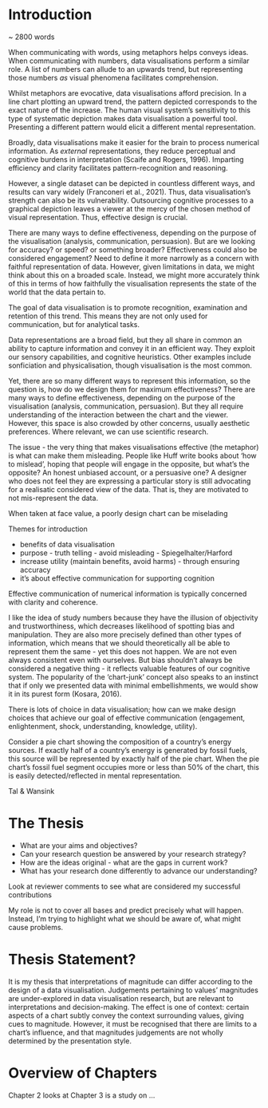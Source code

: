 # Introduction

~ 2800 words

When communicating with words, using metaphors helps conveys ideas. When communicating with numbers, data visualisations perform a similar role. A list of numbers can allude to an upwards trend, but representing those numbers *as* visual phenomena facilitates comprehension.

Whilst metaphors are evocative, data visualisations afford precision. In a line chart plotting an upward trend, the pattern depicted corresponds to the exact nature of the increase. The human visual system’s sensitivity to this type of systematic depiction makes data visualisation a powerful tool. Presenting a different pattern would elicit a different mental representation. 

Broadly, data visualisations make it easier for the brain to process numerical information. As *external* representations, they reduce perceptual and cognitive burdens in interpretation (Scaife and Rogers, 1996). Imparting efficiency and clarity facilitates pattern-recognition and reasoning. 

However, a single dataset can be depicted in countless different ways, and results can vary widely (Franconeri et al., 2021). Thus, data visualisation’s strength can also be its vulnerability. Outsourcing cognitive processes to a graphical depiction leaves a viewer at the mercy of the chosen method of visual representation. Thus, effective design is crucial. 

There are many ways to define effectiveness, depending on the purpose of the visualisation (analysis, communication, persuasion). 
But are we looking for accuracy? or speed? or something broader? 
Effectiveness could also be considered engagement?
Need to define it more narrowly as a concern with faithful representation of data. 
However, given limitations in data, we might think about this on a broaded scale. Instead, we might more accurately think of this in terms of how faithfully the visualisation represents the state of the world that the data pertain to. 



The goal of data visualisation is to promote recognition, examination and retention of this trend.
This means they are not only used for communication, but for analytical tasks. 

Data representations are a broad field, but they all share in common an ability to capture information and convey it in an efficient way. They exploit our sensory capabilities, and cognitive heuristics. 
Other examples include sonficiation and physicalisation, though visualisation is the most common. 

Yet, there are so many different ways to represent this information, so the question is, how do we design them for maximum effectiveness? There are many ways to define effectiveness, depending on the purpose of the visualisation (analysis, communication, persuasion). But they all require understanding of the interaction between the chart and the viewer. However, this space is also crowded by other concerns, usually aesthetic preferences. Where relevant, we can use scientific research. 

The issue - the very thing that makes visualisations effective (the metaphor) is what can make them misleading. 
People like Huff write books about ‘how to mislead’, hoping that people will engage in the opposite, but what’s the opposite? An honest unbiased account, or a persuasive one? A designer who does not feel they are expressing a particular story is still advocating for a realisatic considered view of the data. That is, they are motivated to not mis-represent the data. 

When taken at face value, a poorly design chart can be miselading

Themes for introduction
  * benefits of data visualisation
  * purpose - truth telling - avoid misleading - Spiegelhalter/Harford
  * increase utility (maintain benefits, avoid harms) - through ensuring accuracy
  * it’s about effective communication for supporting cognition

Effective communication of numerical information is typically concerned with clarity and coherence. 

I like the idea of study numbers because they have the illusion of objectivity and trustworthiness, which decreases likelihood of spotting bias and manipulation. They are also more precisely defined than other types of information, which means that we should theoretically all be able to represent them the same - yet this does not happen. We are not even always  consistent even with ourselves. But bias shouldn’t always be considered a negative thing - it reflects valuable features of our cognitive system. The popularity of the ‘chart-junk’ concept also speaks to an instinct that if only we presented data with minimal embellishments, we would show it in its purest form (Kosara, 2016). 

There is lots of choice in data visualisation; how can we make design choices that achieve our goal of effective communication (engagement, enlightenment, shock, understanding, knowledge, utility). 

Consider a pie chart showing the composition of a country’s energy sources. If exactly half of a country’s energy is generated by fossil fuels, this source will be represented by exactly half of the pie chart. When the pie chart’s fossil fuel segment occupies more or less than 50% of the chart, this is easily detected/reflected in mental representation. 

Tal & Wansink 

# The Thesis

  * What are your aims and objectives?
  * Can your research question be answered by your research strategy?
  * How are the ideas original - what are the gaps in current work?
  * What has your research done differently to advance our understanding?

Look at reviewer comments to see what are considered my successful contributions 

My role is not to cover all bases and predict precisely what will happen. Instead, I’m trying to highlight what we should be aware of, what might cause problems. 

# Thesis Statement?

It is my thesis that interpretations of magnitude can differ according to the design of a data visualisation. Judgements pertaining to values’ magnitudes are under-explored in data visualisation research, but are relevant to interpretations and decision-making. The effect is one of context: certain aspects of a chart subtly convey the context surrounding values, giving cues to magnitude. However, it must be recognised that there are limits to a chart’s influence, and that magnitudes judgements are not wholly determined by the presentation style.

# Overview of Chapters

Chapter 2 looks at
Chapter 3 is a study on …


  
